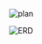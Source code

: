![plan](https://github.com/user-attachments/assets/f1389505-35da-4249-8174-6c8abb31d988)


![ERD](https://github.com/user-attachments/assets/73d1e014-1314-473b-993b-956c4d2ceffa)
